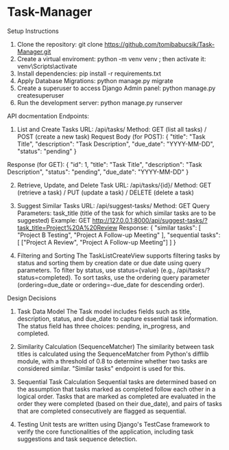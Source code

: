 # Task-Manager

Setup Instructions
1. Clone the repository: git clone https://github.com/tomibabucsik/Task-Manager.git
2. Create a virtual enviroment: python -m venv venv ; then activate it: venv\Scripts\activate
3. Install dependencies: pip install -r requirements.txt
4. Apply Database Migrations: python manage.py migrate
5. Create a superuser to access Django Admin panel: python manage.py createsuperuser
6. Run the development server: python manage.py runserver

API docmentation
Endpoints:

1. List and Create Tasks
URL: /api/tasks/
Method: GET (list all tasks) / POST (create a new task)
Request Body (for POST):
{
    "title": "Task Title",
    "description": "Task Description",
    "due_date": "YYYY-MM-DD",
    "status": "pending"
}

Response (for GET):
{
     "id": 1,
     "title": "Task Title",
     "description": "Task Description",
     "status": "pending",
     "due_date": "YYYY-MM-DD"
}

2. Retrieve, Update, and Delete Task
URL: /api/tasks/{id}/
Method: GET (retrieve a task) / PUT (update a task) / DELETE (delete a task)

3. Suggest Similar Tasks
URL: /api/suggest-tasks/
Method: GET
Query Parameters: task_title (title of the task for which similar tasks are to be suggested)
Example: GET http://127.0.0.1:8000/api/suggest-tasks/?task_title=Project%20A%20Review
Response:
{
    "similar tasks": [
        "Project B Testing",
        "Project A Follow-up Meeting"
    ],
    "sequential tasks": [
        ["Project A Review", "Project A Follow-up Meeting"]
    ]
}

5. Filtering and Sorting
The TaskListCreateView supports filtering tasks by status and sorting them by creation date or due date using query parameters.
To filter by status, use status={value} (e.g., /api/tasks/?status=completed).
To sort tasks, use the ordering query parameter (ordering=due_date or ordering=-due_date for descending order).

Design Decisions
1. Task Data Model
The Task model includes fields such as title, description, status, and due_date to capture essential task information.
The status field has three choices: pending, in_progress, and completed.

2. Similarity Calculation (SequenceMatcher)
The similarity between task titles is calculated using the SequenceMatcher from Python's difflib module, with a threshold of 0.8 to determine whether two tasks are considered similar.
"Similar tasks" endpoint is used for this.

3. Sequential Task Calculation
Sequential tasks are determined based on the assumption that tasks marked as completed follow each other in a logical order.
Tasks that are marked as completed are evaluated in the order they were completed (based on their due_date), and pairs of tasks that are completed consecutively are flagged as sequential.

4. Testing
Unit tests are written using Django's TestCase framework to verify the core functionalities of the application, including task suggestions and task sequence detection.
